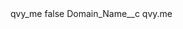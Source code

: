 <?xml version="1.0" encoding="UTF-8"?>
<CustomMetadata xmlns="http://soap.sforce.com/2006/04/metadata" xmlns:xsi="http://www.w3.org/2001/XMLSchema-instance" xmlns:xsd="http://www.w3.org/2001/XMLSchema">
    <label>qvy_me</label>
    <protected>false</protected>
    <values>
        <field>Domain_Name__c</field>
        <value xsi:type="xsd:string">qvy.me</value>
    </values>
</CustomMetadata>
